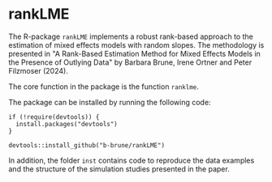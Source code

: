 
# rankLME

The R-package `rankLME` implements a robust rank-based approach to the estimation of mixed effects models with random slopes. The methodology is presented in "A Rank-Based Estimation Method for Mixed Effects Models in the Presence of Outlying Data" by Barbara Brune, Irene Ortner and Peter Filzmoser (2024). 

The core function in the package is the function `ranklme`.

The package can be installed by running the following code:

```
if (!require(devtools)) {
  install.packages("devtools")
}

devtools::install_github("b-brune/rankLME")
```

In addition, the folder `inst` contains code to reproduce the data examples and the structure of the simulation studies presented in the paper.

